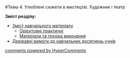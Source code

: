<div id="hypercomments_widget" class="js-hypercomments-widget invisible"></div>

#Тема 4.  Улюблені сюжети в мистецтві. Художник і театр

**Зміст розділу:**
*	[Зміст навчального матеріалу](zmist_navchalnoho_materialu4.md)
	*	[Орієнтовні практичні](oriientovny_tematychni_zavdannya4.md)
	*	[Матеріали та техніка виконання](materialy_ta_tekhnika_vykonannya4.md)
*	[Державні вимоги до навчальних досягнень учнів](derzhavni_vymohy_do_rivnya_zahalnoosvitnoi_pidhotovky_uchnyv4.md)

<div class="js-hypercomments-container">
    <a href="http://hypercomments.com" class="hc-link" title="comments widget">comments powered by HyperComments</a>
</div>